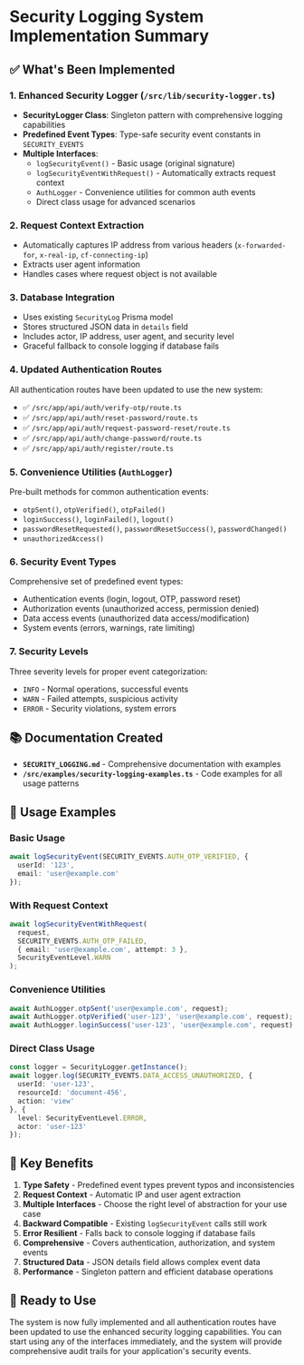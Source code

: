 # Security Logging System Implementation Summary

## ✅ What's Been Implemented

### 1. Enhanced Security Logger (`/src/lib/security-logger.ts`)
- **SecurityLogger Class**: Singleton pattern with comprehensive logging capabilities
- **Predefined Event Types**: Type-safe security event constants in `SECURITY_EVENTS`
- **Multiple Interfaces**: 
  - `logSecurityEvent()` - Basic usage (original signature)
  - `logSecurityEventWithRequest()` - Automatically extracts request context
  - `AuthLogger` - Convenience utilities for common auth events
  - Direct class usage for advanced scenarios

### 2. Request Context Extraction
- Automatically captures IP address from various headers (`x-forwarded-for`, `x-real-ip`, `cf-connecting-ip`)
- Extracts user agent information
- Handles cases where request object is not available

### 3. Database Integration
- Uses existing `SecurityLog` Prisma model
- Stores structured JSON data in `details` field
- Includes actor, IP address, user agent, and security level
- Graceful fallback to console logging if database fails

### 4. Updated Authentication Routes
All authentication routes have been updated to use the new system:
- ✅ `/src/app/api/auth/verify-otp/route.ts`
- ✅ `/src/app/api/auth/reset-password/route.ts`  
- ✅ `/src/app/api/auth/request-password-reset/route.ts`
- ✅ `/src/app/api/auth/change-password/route.ts`
- ✅ `/src/app/api/auth/register/route.ts`

### 5. Convenience Utilities (`AuthLogger`)
Pre-built methods for common authentication events:
- `otpSent()`, `otpVerified()`, `otpFailed()`
- `loginSuccess()`, `loginFailed()`, `logout()`
- `passwordResetRequested()`, `passwordResetSuccess()`, `passwordChanged()`
- `unauthorizedAccess()`

### 6. Security Event Types
Comprehensive set of predefined event types:
- Authentication events (login, logout, OTP, password reset)
- Authorization events (unauthorized access, permission denied)
- Data access events (unauthorized data access/modification)
- System events (errors, warnings, rate limiting)

### 7. Security Levels
Three severity levels for proper event categorization:
- `INFO` - Normal operations, successful events
- `WARN` - Failed attempts, suspicious activity  
- `ERROR` - Security violations, system errors

## 📚 Documentation Created
- **`SECURITY_LOGGING.md`** - Comprehensive documentation with examples
- **`/src/examples/security-logging-examples.ts`** - Code examples for all usage patterns

## 🔧 Usage Examples

### Basic Usage
```typescript
await logSecurityEvent(SECURITY_EVENTS.AUTH_OTP_VERIFIED, { 
  userId: '123', 
  email: 'user@example.com' 
});
```

### With Request Context
```typescript
await logSecurityEventWithRequest(
  request,
  SECURITY_EVENTS.AUTH_OTP_FAILED,
  { email: 'user@example.com', attempt: 3 },
  SecurityEventLevel.WARN
);
```

### Convenience Utilities
```typescript
await AuthLogger.otpSent('user@example.com', request);
await AuthLogger.otpVerified('user-123', 'user@example.com', request);
await AuthLogger.loginSuccess('user-123', 'user@example.com', request);
```

### Direct Class Usage
```typescript
const logger = SecurityLogger.getInstance();
await logger.log(SECURITY_EVENTS.DATA_ACCESS_UNAUTHORIZED, {
  userId: 'user-123',
  resourceId: 'document-456',
  action: 'view'
}, {
  level: SecurityEventLevel.ERROR,
  actor: 'user-123'
});
```

## 🎯 Key Benefits
1. **Type Safety** - Predefined event types prevent typos and inconsistencies
2. **Request Context** - Automatic IP and user agent extraction
3. **Multiple Interfaces** - Choose the right level of abstraction for your use case
4. **Backward Compatible** - Existing `logSecurityEvent` calls still work
5. **Error Resilient** - Falls back to console logging if database fails
6. **Comprehensive** - Covers authentication, authorization, and system events
7. **Structured Data** - JSON details field allows complex event data
8. **Performance** - Singleton pattern and efficient database operations

## 🚀 Ready to Use
The system is now fully implemented and all authentication routes have been updated to use the enhanced security logging capabilities. You can start using any of the interfaces immediately, and the system will provide comprehensive audit trails for your application's security events.
